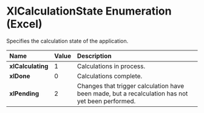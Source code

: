 
# XlCalculationState Enumeration (Excel)

Specifies the calculation state of the application.



|**Name**|**Value**|**Description**|
|:-----|:-----|:-----|
| **xlCalculating**|1|Calculations in process.|
| **xlDone**|0|Calculations complete.|
| **xlPending**|2|Changes that trigger calculation have been made, but a recalculation has not yet been performed.|
